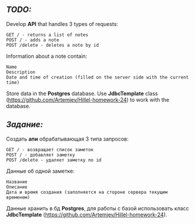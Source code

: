 ***TODO:***
-----------------------------
Develop **API** that handles 3 types of requests:
```
GET / - returns a list of notes
POST / - adds a note
POST /delete - deletes a note by id
```
Information about a note contain:
```
Name
Description
Date and time of creation (filled on the server side with the current time)
```
Store data in the **Postgres** database. Use **JdbcTemplate** class (https://github.com/Artemjev/Hillel-homework-24) to work with the database.

***Задание:***
-----------------------------
Создать **апи** обрабатывающая 3 типа запросов:
```
GET / - возвращает список заметок
POST / - добавляет заметку
POST /delete - удаляет заметку по id
```
Данные об одной заметке:
```
Название
Описание
Дата и время создания (заполняется на стороне сервера текущим временем)
```
Данные хранить в бд **Postgres**, для работы с базой использовать класс **JdbcTemplate** (https://github.com/Artemjev/Hillel-homework-24).
